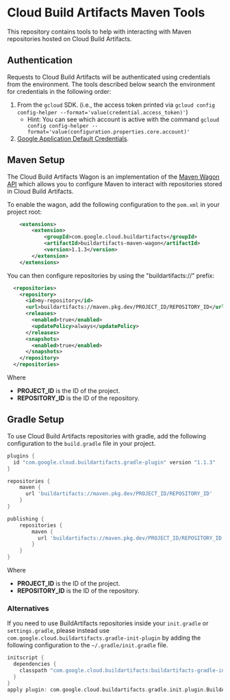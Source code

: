 # Cloud Build Artifacts Maven Tools

This repository contains tools to help with interacting with Maven repositories hosted on Cloud
Build Artifacts.

## Authentication

Requests to Cloud Build Artifacts will be authenticated using credentials from the environment. The
tools described below search the environment for credentials in the following order:
1. From the `gcloud` SDK. (i.e., the access token printed via `gcloud config config-helper --format='value(credential.access_token)'`)
    * Hint: You can see which account is active with the command `gcloud config config-helper --format='value(configuration.properties.core.account)'`
1. [Google Application Default Credentials](https://developers.google.com/accounts/docs/application-default-credentials).

## Maven Setup

The Cloud Build Artifacts Wagon is an implementation of the
[Maven Wagon API](https://maven.apache.org/wagon/) which allows you to configure Maven to interact
with repositories stored in Cloud Build Artifacts.

To enable the wagon, add the following configuration to the `pom.xml` in your project root:

```xml
    <extensions>
        <extension>
            <groupId>com.google.cloud.buildartifacts</groupId>
            <artifactId>buildartifacts-maven-wagon</artifactId>
            <version>1.1.3</version>
        </extension>
    </extensions>
```

You can then configure repositories by using the "buildartifacts://" prefix:

```xml
  <repositories>
    <repository>
      <id>my-repository</id>
      <url>buildartifacts://maven.pkg.dev/PROJECT_ID/REPOSITORY_ID</url>
      <releases>
        <enabled>true</enabled>
        <updatePolicy>always</updatePolicy>
      </releases>
      <snapshots>
        <enabled>true</enabled>
      </snapshots>
    </repository>
  </repositories>
```

Where
* **PROJECT_ID** is the ID of the project.
* **REPOSITORY_ID** is the ID of the repository.

## Gradle Setup

To use Cloud Build Artifacts repositories with gradle, add the following configuration to the
`build.gradle` file in your project.

```gradle
plugins {
  id "com.google.cloud.buildartifacts.gradle-plugin" version "1.1.3"
}

repositories {
    maven {
      url 'buildartifacts://maven.pkg.dev/PROJECT_ID/REPOSITORY_ID'
    }
}

publishing {
    repositories {
        maven {
          url 'buildartifacts://maven.pkg.dev/PROJECT_ID/REPOSITORY_ID'
        }
    }
}
```

Where
* **PROJECT_ID** is the ID of the project.
* **REPOSITORY_ID** is the ID of the repository.

### Alternatives

If you need to use BuildArtifacts repositories inside your `init.gradle` or `settings.gradle`, please instead use `com.google.cloud.buildartifacts.gradle-init-plugin` by adding the following configuration to the `~/.gradle/init.gradle` file.

```gradle
initscript {
  dependencies {
    classpath "com.google.cloud.buildartifacts:buildartifacts-gradle-init-plugin:1.1.4"            
  }
}
apply plugin: com.google.cloud.buildartifacts.gradle.init.plugin.BuildArtifactsGradleInitPlugin

```
